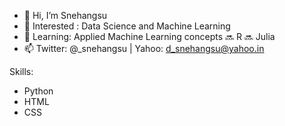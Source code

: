 - 👋 Hi, I’m Snehangsu
- 👀 Interested : Data Science and Machine Learning
- 🌱 Learning: Applied Machine Learning concepts 🔜 R 🔜 Julia
- 📫 Twitter: @_snehangsu | Yahoo: d_snehangsu@yahoo.in

Skills:
- Python
- HTML
- CSS

<!---
snehangsude/snehangsude is a ✨ special ✨ repository because its `README.md` (this file) appears on your GitHub profile.
You can click the Preview link to take a look at your changes.
--->
